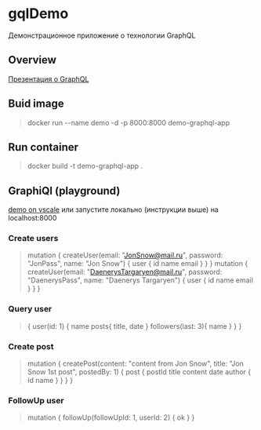# gqlDemo
Демонстрационное приложение о технологии GraphQL
## Overview
[Презентация о GraphQL](https://docs.google.com/presentation/d/1Pdro66g_0i9-LgfHY2e0WPejnC-3KEmm/edit?usp=sharing&ouid=110648758678996195335&rtpof=true&sd=true)
## Buid image 
> docker run --name demo -d -p 8000:8000 demo-graphql-app
## Run container 
> docker build -t demo-graphql-app .
## GraphiQl (playground)
[demo on vscale](http://79.143.29.162:8000/) или запустите локально (инструкции выше) на localhost:8000
### Create users
> mutation {
  createUser(email: "JonSnow@mail.ru", password: "JonPass", name: "Jon Snow") {
    user {
      id
      name
      email
    }
  }
}
> mutation {
  createUser(email: "DaenerysTargaryen@mail.ru", password: "DaenerysPass", name: "Daenerys Targaryen") {
    user {
      id
      name
      email
    }
  }
}

### Query user
> {
  user(id: 1) {
    name
    posts{
      title,
      date
    }
    followers(last: 3){
      name
    }
  }
}
### Create post
> mutation {
  createPost(content: "content from Jon Snow", title: "Jon Snow 1st post", postedBy: 1) {
    post {
      postId
      title
      content
      date
      author {
        id
        name
      }
    }
  }
}
### FollowUp user
> mutation {
  followUp(followUpId: 1, userId: 2) {
    ok
  }
}
